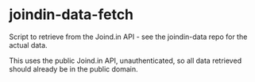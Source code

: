 joindin-data-fetch
==================

Script to retrieve from the Joind.in API - see the joindin-data repo for the actual data.

This uses the public Joind.in API, unauthenticated, so all data retrieved should already be
in the public domain.
